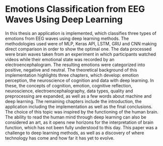 # Emotions Classification from EEG Waves Using Deep Learning

In this thesis an application is implemented, which classifies three types of emotions from EEG waves using deep learning methods. 
The methodologies used were of MLP, Keras API, LSTM, GRU and CNN making direct comparison in order to show the optimal one. The data 
processed were brain waves taken from an experiment in which participants watched videos while their emotional state was recorded by 
an electroencephalogram. The resulting emotions were categorized into positive, negative and neutral. The theoretical background of 
this implementation highlights three chapters, which develop: emotion perception, the neuroscience of cognition and data with deep 
learning. In these, the concepts of cognition, emotion, cognitive reflection, neuroscience, electroencephalography, data types, quality 
and preprocessing are expanded, as well as a few words about machine and deep learning. The remaining chapters include the introduction, 
the application including the implementation as well as the final conclusions. The choice of this topic was inspired by the functioning 
of the human brain. The ability to read the human mind through deep learning can also be considered an art, as it opens new horizons for 
the interpretation of brain function, which has not been fully understood to this day. This paper was a challenge to deep learning methods,
as well as a discovery of where technology has come and how far it has yet to evolve.
